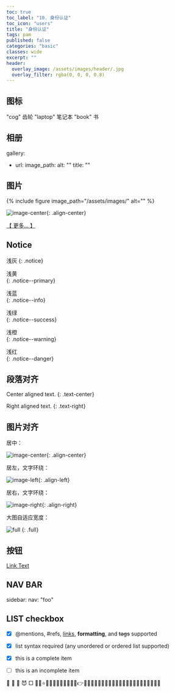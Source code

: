 ```yaml
---
toc: true
toc_label: "10. 身份认证"
toc_icon: "users"
title: "身份认证"
tags: pam
published: false
categories: "basic"
classes: wide
excerpt: ""
header:
  overlay_image: /assets/images/header/.jpg
  overlay_filter: rgba(0, 0, 0, 0.8)
---
```




## 图标

"cog"		齿轮
"laptop"	笔记本
"book"		书


## 相册

gallery:
  - url:
    image_path:
    alt: ""
    title: ""


## 图片

{% include figure image_path="/assets/images/" alt="" %}

![image-center](/assets/images/){: .align-center}

[【 更多... 】](/handbook/handbook-/#)


## Notice


浅灰
{: .notice}

浅黄    				
{: .notice--primary}

浅蓝          	
{: .notice--info}

浅绿            		
{: .notice--success}  

浅橙        	
{: .notice--warning}

浅红            	
{: .notice--danger}         		



## 段落对齐

Center aligned text.
{: .text-center}


Right aligned text.
{: .text-right}


## 图片对齐

居中：

![image-center](/assets/images/300.jpg){: .align-center}


居左，文字环绕：

![image-left](/assets/images/200.jpg){: .align-left}


居右，文字环绕：

![image-right](/assets/images/100.jpg){: .align-right}


大图自适应宽度：

![full](/assets/images/filename.jpg)
{: .full}



## 按钮

<a href="#" class="btn btn--primary">Link Text</a>



## NAV BAR

sidebar:
  nav: "foo"


## LIST checkbox

- [x] @mentions, #refs, [links](), **formatting**, and <del>tags</del> supported
- [x] list syntax required (any unordered or ordered list supported)
- [x] this is a complete item
- [ ] this is an incomplete item


🚩
📕
🍎
😈
□
🎸🎸⭐🌟🌠🔯🌈🌅🌄🉐😎😈👉👀💚💦💨💧💪💩💫💬😀😁😊😍😇😏🍎🍺🍻🍬🍨🍦🍧
